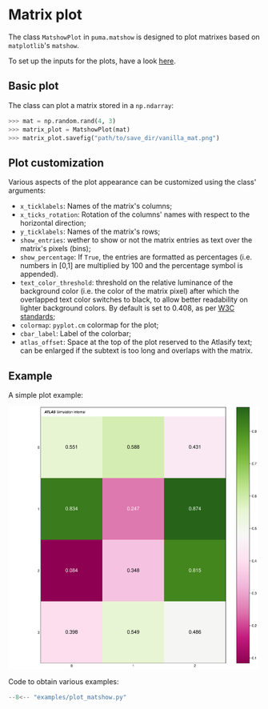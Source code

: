 # Matrix plot

The class `MatshowPlot` in `puma.matshow` is designed to plot matrixes based on `matplotlib`'s `matshow`. 


To set up the inputs for the plots, have a look [here](./index.md).

## Basic plot

The class can plot a matrix stored in a `np.ndarray`:

```python
>>> mat = np.random.rand(4, 3)
>>> matrix_plot = MatshowPlot(mat)
>>> matrix_plot.savefig("path/to/save_dir/vanilla_mat.png")
```

## Plot customization

Various aspects of the plot appearance can be customized using the class' arguments:
- `x_ticklabels`: Names of the matrix's columns;
- `x_ticks_rotation`: Rotation of the columns' names with respect to the horizontal direction;
- `y_ticklabels`: Names of the matrix's rows;
- `show_entries`: wether to show or not the matrix entries as text over the matrix's pixels (bins);
- `show_percentage`: If `True`, the entries are formatted as percentages (i.e. numbers in [0,1] are multiplied by 100 and the percentage symbol is appended).
- `text_color_threshold`: threshold on the relative luminance of the background color (i.e. the color of the matrix pixel) after which the overlapped text color switches to black, to allow better readability on lighter background colors. By default is set to 0.408, as per [W3C standards](https://www.w3.org/WAI/GL/wiki/Relative_luminance);
- `colormap`: `pyplot.cm` colormap for the plot;
- `cbar_label`: Label of the colorbar;
- `atlas_offset`: Space at the top of the plot reserved to the Atlasify text; can be enlarged if the subtext is too long and overlaps with the matrix.

## Example

A simple plot example:

<img src=https://github.com/umami-hep/puma/blob/main/puma/tests/expected_plots/test_matrix.png width=500>

Code to obtain various examples:
```py
--8<-- "examples/plot_matshow.py"
```
